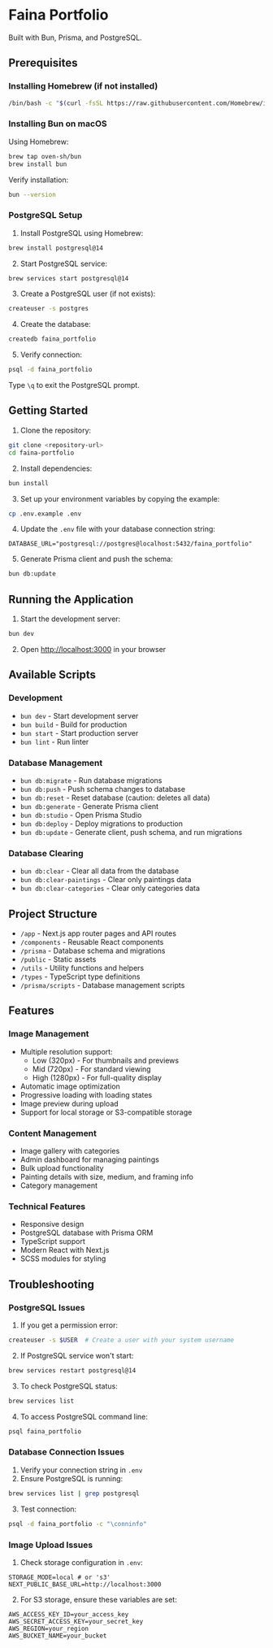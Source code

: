 # Faina Portfolio

Built with Bun, Prisma, and PostgreSQL.

## Prerequisites

### Installing Homebrew (if not installed)

```bash
/bin/bash -c "$(curl -fsSL https://raw.githubusercontent.com/Homebrew/install/HEAD/install.sh)"
```

### Installing Bun on macOS

Using Homebrew:

```bash
brew tap oven-sh/bun
brew install bun
```

Verify installation:

```bash
bun --version
```

### PostgreSQL Setup

1. Install PostgreSQL using Homebrew:

```bash
brew install postgresql@14
```

2. Start PostgreSQL service:

```bash
brew services start postgresql@14
```

3. Create a PostgreSQL user (if not exists):

```bash
createuser -s postgres
```

4. Create the database:

```bash
createdb faina_portfolio
```

5. Verify connection:

```bash
psql -d faina_portfolio
```

Type `\q` to exit the PostgreSQL prompt.

## Getting Started

1. Clone the repository:

```bash
git clone <repository-url>
cd faina-portfolio
```

2. Install dependencies:

```bash
bun install
```

3. Set up your environment variables by copying the example:

```bash
cp .env.example .env
```

4. Update the `.env` file with your database connection string:

```
DATABASE_URL="postgresql://postgres@localhost:5432/faina_portfolio"
```

5. Generate Prisma client and push the schema:

```bash
bun db:update
```

## Running the Application

1. Start the development server:

```bash
bun dev
```

2. Open [http://localhost:3000](http://localhost:3000) in your browser

## Available Scripts

### Development

-   `bun dev` - Start development server
-   `bun build` - Build for production
-   `bun start` - Start production server
-   `bun lint` - Run linter

### Database Management

-   `bun db:migrate` - Run database migrations
-   `bun db:push` - Push schema changes to database
-   `bun db:reset` - Reset database (caution: deletes all data)
-   `bun db:generate` - Generate Prisma client
-   `bun db:studio` - Open Prisma Studio
-   `bun db:deploy` - Deploy migrations to production
-   `bun db:update` - Generate client, push schema, and run migrations

### Database Clearing

-   `bun db:clear` - Clear all data from the database
-   `bun db:clear-paintings` - Clear only paintings data
-   `bun db:clear-categories` - Clear only categories data

## Project Structure

-   `/app` - Next.js app router pages and API routes
-   `/components` - Reusable React components
-   `/prisma` - Database schema and migrations
-   `/public` - Static assets
-   `/utils` - Utility functions and helpers
-   `/types` - TypeScript type definitions
-   `/prisma/scripts` - Database management scripts

## Features

### Image Management

-   Multiple resolution support:
    -   Low (320px) - For thumbnails and previews
    -   Mid (720px) - For standard viewing
    -   High (1280px) - For full-quality display
-   Automatic image optimization
-   Progressive loading with loading states
-   Image preview during upload
-   Support for local storage or S3-compatible storage

### Content Management

-   Image gallery with categories
-   Admin dashboard for managing paintings
-   Bulk upload functionality
-   Painting details with size, medium, and framing info
-   Category management

### Technical Features

-   Responsive design
-   PostgreSQL database with Prisma ORM
-   TypeScript support
-   Modern React with Next.js
-   SCSS modules for styling

## Troubleshooting

### PostgreSQL Issues

1. If you get a permission error:

```bash
createuser -s $USER  # Create a user with your system username
```

2. If PostgreSQL service won't start:

```bash
brew services restart postgresql@14
```

3. To check PostgreSQL status:

```bash
brew services list
```

4. To access PostgreSQL command line:

```bash
psql faina_portfolio
```

### Database Connection Issues

1. Verify your connection string in `.env`
2. Ensure PostgreSQL is running:

```bash
brew services list | grep postgresql
```

3. Test connection:

```bash
psql -d faina_portfolio -c "\conninfo"
```

### Image Upload Issues

1. Check storage configuration in `.env`:

```
STORAGE_MODE=local # or 's3'
NEXT_PUBLIC_BASE_URL=http://localhost:3000
```

2. For S3 storage, ensure these variables are set:

```
AWS_ACCESS_KEY_ID=your_access_key
AWS_SECRET_ACCESS_KEY=your_secret_key
AWS_REGION=your_region
AWS_BUCKET_NAME=your_bucket
```
